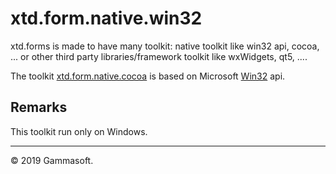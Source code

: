 
# xtd.form.native.win32

xtd.forms is made to have many toolkit: native toolkit like win32 api, cocoa, ... or other third party libraries/framework toolkit like wxWidgets, qt5, ....

The toolkit [xtd.form.native.cocoa](.) is based on Microsoft [Win32](https://docs.microsoft.com/en-us/windows/apps/desktop/) api.

## Remarks

This toolkit run only on Windows.

______________________________________________________________________________________________

© 2019 Gammasoft.
